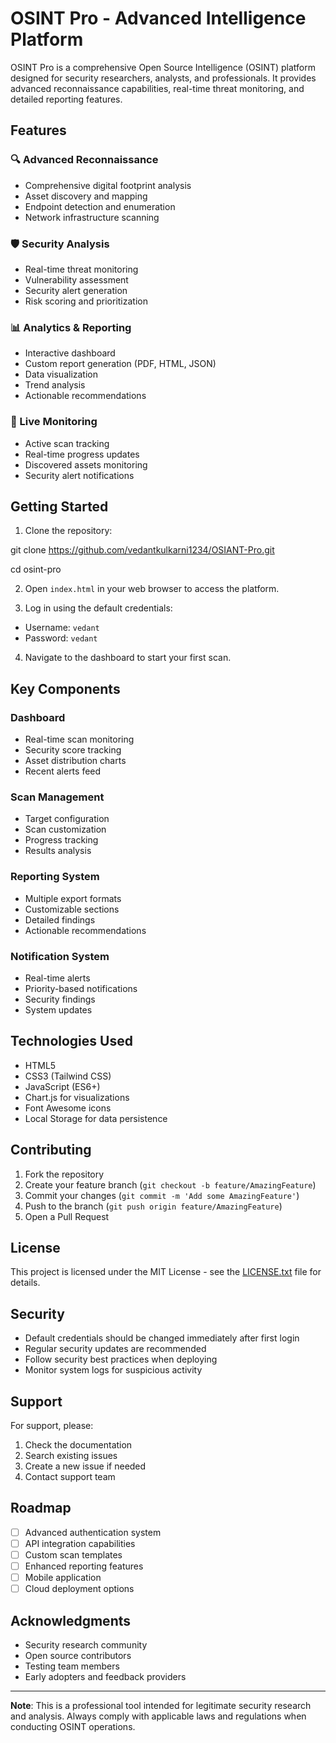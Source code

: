 # OSINT Pro - Advanced Intelligence Platform

OSINT Pro is a comprehensive Open Source Intelligence (OSINT) platform designed for security researchers, analysts, and professionals. It provides advanced reconnaissance capabilities, real-time threat monitoring, and detailed reporting features.

## Features

### 🔍 Advanced Reconnaissance
- Comprehensive digital footprint analysis
- Asset discovery and mapping
- Endpoint detection and enumeration
- Network infrastructure scanning

### 🛡️ Security Analysis
- Real-time threat monitoring
- Vulnerability assessment
- Security alert generation
- Risk scoring and prioritization

### 📊 Analytics & Reporting
- Interactive dashboard
- Custom report generation (PDF, HTML, JSON)
- Data visualization
- Trend analysis
- Actionable recommendations

### 🔄 Live Monitoring
- Active scan tracking
- Real-time progress updates
- Discovered assets monitoring
- Security alert notifications

## Getting Started
1. Clone the repository:
   
 git clone https://github.com/vedantkulkarni1234/OSIANT-Pro.git

 cd osint-pro

2. Open `index.html` in your web browser to access the platform.

3. Log in using the default credentials:
- Username: `vedant`
- Password: `vedant`

4. Navigate to the dashboard to start your first scan.

## Key Components

### Dashboard
- Real-time scan monitoring
- Security score tracking
- Asset distribution charts
- Recent alerts feed

### Scan Management
- Target configuration
- Scan customization
- Progress tracking
- Results analysis

### Reporting System
- Multiple export formats
- Customizable sections
- Detailed findings
- Actionable recommendations

### Notification System
- Real-time alerts
- Priority-based notifications
- Security findings
- System updates

## Technologies Used

- HTML5
- CSS3 (Tailwind CSS)
- JavaScript (ES6+)
- Chart.js for visualizations
- Font Awesome icons
- Local Storage for data persistence

## Contributing

1. Fork the repository
2. Create your feature branch (`git checkout -b feature/AmazingFeature`)
3. Commit your changes (`git commit -m 'Add some AmazingFeature'`)
4. Push to the branch (`git push origin feature/AmazingFeature`)
5. Open a Pull Request

## License

This project is licensed under the MIT License - see the [LICENSE.txt](LICENSE.txt) file for details.

## Security

- Default credentials should be changed immediately after first login
- Regular security updates are recommended
- Follow security best practices when deploying
- Monitor system logs for suspicious activity

## Support

For support, please:
1. Check the documentation
2. Search existing issues
3. Create a new issue if needed
4. Contact support team

## Roadmap

- [ ] Advanced authentication system
- [ ] API integration capabilities
- [ ] Custom scan templates
- [ ] Enhanced reporting features
- [ ] Mobile application
- [ ] Cloud deployment options

## Acknowledgments

- Security research community
- Open source contributors
- Testing team members
- Early adopters and feedback providers

---

**Note**: This is a professional tool intended for legitimate security research and analysis. Always comply with applicable laws and regulations when conducting OSINT operations.
